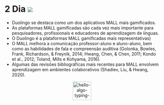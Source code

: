 # 2 Dia ![](https://i.imgur.com/4A1494N.png)

* Duolingo se destaca como um dos aplicativos MALL mais gamificados.
* As plataformas MALL gamificadas são cada vez mais importante para pesquisadores, profissionais e educadores de aprendizagem de línguas.
* O Duolingo é a plataformas MALL gamificadas mais representativas)
* O MALL melhora a comunicação professor-aluno e aluno-aluno, bem como as habilidades de fala e compreensão auditiva (Golonka, Bowles, Frank, Richardson, & Freynik, 2014; Hwang, Chen, & Chen, 2011; Kondo et al., 2012; Toland, Mills e Kohyama, 2016). 
* Algumas das revisões bibliográficas mais recentes para MALL envolvem aprendizagem em ambientes colaborativos (Shadiev, Liu, & Hwang, 2020).


<p align="center">
  <img style="height: 60px;" src="https://github.com/DeiseFreire/duolingo_idiomas_gamificacao/assets/51007898/4feb928d-ecd5-459a-ba76-93180886bfeb" alt="hello-algo-typing-svg" />
  </br>
</p>
